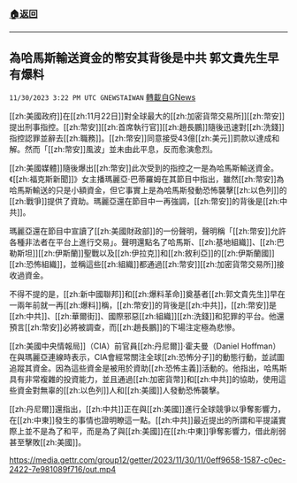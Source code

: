 ###  [:house:返回](README.md)
---


## 為哈馬斯輸送資金的幣安其背後是中共  郭文貴先生早有爆料
`11/30/2023 3:22 PM UTC GNEWSTAIWAN` [轉載自GNews](https://gnews.org/articles/2054790)



  
[[zh:美國政府]]在[[zh:11月22日]]對全球最大的[[zh:加密貨幣交易所]][[zh:幣安]]提出刑事指控。[[zh:幣安]][[zh:首席執行官]][[zh:趙長鵬]]隨後迅速對[[zh:洗錢]]指控認罪並辭去[[zh:職務]]。[[zh:幣安]]同意接受43億[[zh:美元]]罰款以達成和解。然而「[[zh:幣安]]風波」並未由此平息，反而愈演愈烈。

[[zh:美國媒體]]隨後爆出[[zh:幣安]]此次受到的指控之一是為哈馬斯輸送資金。《[[zh:福克斯新聞]]》女主播瑪麗亞·巴蒂羅姆在其節目中指出，雖然[[zh:幣安]]為哈馬斯輸送的只是小額資金，但它事實上是為哈馬斯發動恐怖襲擊[[zh:以色列]]的[[zh:戰爭]]提供了資助。瑪麗亞還在節目中一再強調，[[zh:幣安]]的背後是[[zh:中共]]。

  

瑪麗亞還在節目中宣讀了[[zh:美國財政部]]的一份聲明，聲明稱「[[zh:幣安]]允許各種非法者在平台上進行交易」。聲明還點名了哈馬斯、[[zh:基地組織]]、[[zh:巴勒斯坦]][[zh:伊斯蘭]]聖戰以及[[zh:伊拉克]]和[[zh:敘利亞]]的[[zh:伊斯蘭國]][[zh:恐怖組織]]，並稱這些[[zh:組織]]都通過[[zh:幣安]][[zh:加密貨幣交易所]]接收過資金。

  

不得不提的是，[[zh:新中國聯邦]]和[[zh:爆料革命]]奠基者[[zh:郭文貴先生]]早在一兩年前就一再[[zh:爆料]]稱，[[zh:幣安]]的背後是[[zh:中共]]，[[zh:幣安]]是[[zh:中共]]、[[zh:華爾街]]、國際邪惡[[zh:組織]][[zh:洗錢]]和犯罪的平台。他還預言[[zh:幣安]]必將被調查，而[[zh:趙長鵬]]的下場注定極為悲慘。

  

[[zh:美國中央情報局]]（CIA）前官員[[zh:丹尼爾]]·霍夫曼（Daniel Hoffman）在與瑪麗亞連線時表示，CIA會經常關注全球[[zh:恐怖分子]]的動態行動，並試圖追蹤其資金。因為這些資金是被用於資助[[zh:恐怖主義]]活動的。他指出，哈馬斯具有非常複雜的投資能力，並且通過[[zh:加密貨幣]]和[[zh:中共]]的協助，使用這些資金對無辜的[[zh:以色列]]人和[[zh:美國]]人發動恐怖襲擊。

  

[[zh:丹尼爾]]還指出，[[zh:中共]]正在與[[zh:美國]]進行全球競爭以爭奪影響力，在[[zh:中東]]發生的事情也證明瞭這一點。[[zh:中共]]最近提出的所謂和平提議實際上並不是為了和平，而是為了與[[zh:美國]]在[[zh:中東]]爭奪影響力，借此削弱甚至擊敗[[zh:美國]]。


https://media.gettr.com/group12/getter/2023/11/30/11/0eff9658-1587-c0ec-2422-7e981089f716/out.mp4








